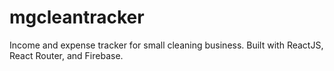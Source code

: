 # mgcleantracker

Income and expense tracker for small cleaning business. Built with ReactJS, React Router, and Firebase.
